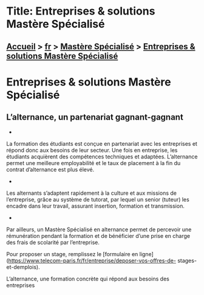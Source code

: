 # Title: Entreprises & solutions Mastère Spécialisé

## [Accueil](https://www.telecom-paris.fr "https://www.telecom-paris.fr") > [fr](https://www.telecom-paris.fr/fr "fr") > [Mastère Spécialisé](https://www.telecom-paris.fr/fr/masteres-specialises "Mastère Spécialisé") > [Entreprises & solutions Mastère Spécialisé](https://www.telecom-paris.fr/fr/masteres-specialises/entreprises-solutions)

[](https://www.telecom-paris.fr/fr/accueil)

# Entreprises & solutions Mastère Spécialisé

## L’alternance, un partenariat gagnant-gagnant

  * 

La formation des étudiants est conçue en partenariat avec les entreprises et
répond donc aux besoins de leur secteur. Une fois en entreprise, les étudiants
acquièrent des compétences techniques et adaptées. L’alternance permet une
meilleure employabilité et le taux de placement à la fin du contrat
d’alternance est plus élevé.

  * 

Les alternants s’adaptent rapidement à la culture et aux missions de
l’entreprise, grâce au système de tutorat, par lequel un senior (tuteur) les
encadre dans leur travail, assurant insertion, formation et transmission.

  * 

Par ailleurs, un Mastère Spécialisé en alternance permet de percevoir une
rémunération pendant la formation et de bénéficier d’une prise en charge des
frais de scolarité par l’entreprise.

Pour proposer un stage, remplissez le [formulaire en
ligne](https://www.telecom-paris.fr/fr/entreprise/deposer-vos-offres-de-
stages-et-demplois).

L’alternance, une formation concrète qui répond aux besoins des entreprises

